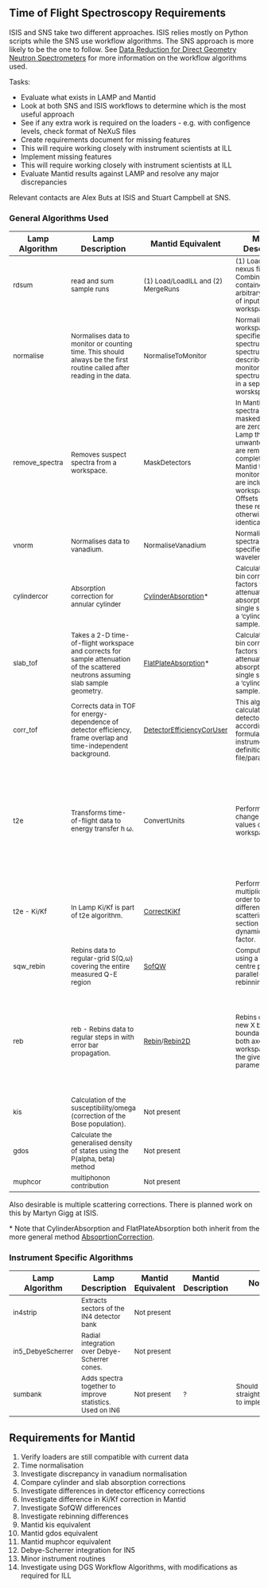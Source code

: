 ## Time of Flight Spectroscopy Requirements

ISIS and SNS take two different approaches. ISIS relies mostly on Python scripts while the SNS use workflow algorithms. The SNS approach is more likely to be the one to follow. See [Data Reduction for Direct Geometry Neutron Spectrometers](https://github.com/mantidproject/documents/raw/master/Help/DGSReduction/DGSmain_v1_0.pdf) for more information on the workflow algorithms used.

Tasks:
* Evaluate what exists in LAMP and Mantid
 * Look at both SNS and ISIS workflows to determine which is the most useful approach
 * See if any extra work is required on the loaders - e.g. with configence levels, check format of NeXuS files
* Create requirements document for missing features
 * This will require working closely with instrument scientists at ILL
* Implement missing features
 * This will require working closely with instrument scientists at ILL
* Evaluate Mantid results against LAMP and resolve any major discrepancies

Relevant contacts are Alex Buts at ISIS and Stuart Campbell at SNS.

### General Algorithms Used

| Lamp Algorithm | Lamp Description | Mantid Equivalent | Mantid Description | Notes |
|---|---|---|---|---|
| <sub> rdsum | <sub> read and sum sample runs | <sub> (1) Load/LoadILL and  (2) MergeRuns | <sub> (1) Loads a ILL nexus file. (2) Combines the data contained in an arbitrary number of input workspaces. | <sub> Loaders exist for IN4, IN5 and IN6 already. Gives identical results to Lamp, but requires start and end points for each channel. |
| <sub> normalise | <sub> Normalises data to monitor or counting time. This should always be the first routine called after reading in the data. | <sub> NormaliseToMonitor | <sub> Normalizes a 2D workspace by a specified spectrum, spectrum, described by a monitor ID or spectrun provided in a separate worskspace. | <sub> No normalisation by time currently exists. |
| <sub> remove_spectra | <sub> Removes suspect spectra from a workspace. | <sub> MaskDetectors | <sub> In Mantid the spectra for the masked detectors are zeroed. In Lamp the unwanted spectra are removed completely. In Mantid the three monitor detectors are included in the workspace. Offsets aside, these results are otherwise identical. |
| <sub> vnorm | <sub>  Normalises data to vanadium. | <sub> NormaliseVanadium | <sub> Normalises all spectra to a specified wavelength. | <sub> Small discrepancy in normalaisations found by Wilcke. |
| <sub> cylindercor | <sub> Absorption correction for annular cylinder | <sub> [CylinderAbsorption](http://docs.mantidproject.org/nightly/algorithms/CylinderAbsorption)* | <sub> Calculates bin-by-bin correction factors for attenuation due to absorption and single scattering in a ‘cylindrical’ sample. | <sub> No comparison has been made of these yet. |
| <sub> slab_tof | <sub> Takes a 2-D time-of-flight workspace and corrects for sample attenuation of the scattered neutrons assuming slab sample geometry.  | <sub> [FlatPlateAbsorption](http://docs.mantidproject.org/nightly/algorithms/FlatPlateAbsorption)* | <sub>  Calculates bin-by-bin correction factors for attenuation due to absorption and single scattering in a ‘cylindrical’ sample. | <sub> No comparison has been made of these yet. |
| <sub> corr_tof | <sub> Corrects data in TOF for energy-dependence of detector efficiency, frame overlap and time-independent background. | <sub> [DetectorEfficiencyCorUser]() | <sub> This algorithm calculates the detector efficiency according the formula set in the instrument definition file/parameters. | <sub> These are not identical between Lamp and Mantid, despite DetectorEfficiencyCorUser attempting to replicate the Lamp behaviour. |
| <sub> t2e | <sub> Transforms time-of-flight data to energy transfer h &#969;. | <sub> ConvertUnits | <sub> Performs a unit change on the X values of a workspace. | <sub> The Lamp algorithm performs three steps - convert to dE, correct for Ki/Kf, correct for dT/dE. Mantid treats these separately, but does not have a separate dT/dE correction. The dT/dE correction seems to be done in the SofQW step in Mantid. Without the corrections in Lamp t2e and ConvertUnits are identical. |
| <sub> t2e - Ki/Kf | <sub> In Lamp Ki/Kf is part of t2e algorithm. | <sub> [CorrectKiKf](http://docs.mantidproject.org/nightly/algorithms/ConvertUnits-v1.html) | <sub> Performs k_i/k_f multiplication, in order to transform differential scattering cross section into dynamic structure factor. | <sub> A small difference was found between Lamp and Mantid, which is proporitonal to the counts. |
| <sub> sqw_rebin | <sub> Rebins data to regular-grid S(Q,&#969;) covering the entire measured Q-E region | <sub> [SofQW]() | <sub> Computes S(Q,&#969;) using a either centre point or parallel-piped rebinning. | <sub> Some minor differences exist here. See report by Wilcke for more information on the comparison. |
| <sub> reb | <sub> reb - Rebins data to regular steps in  with error bar propagation. | <sub> [Rebin](http://docs.mantidproject.org/nightly/algorithms/Rebin-v1.html)/[Rebin2D](http://docs.mantidproject.org/nightly/algorithms/Rebin2D-v1.html) | <sub> Rebins data with new X bin boundaries./Rebins both axes of a 2D workspace using the given parameters | <sub> Some minor differences exist here. See report by Wilcke for more information on the comparison. Note that the comments by Wilcke about preserving the count/integral should be resolvable, for plotting this is configurable under Preferences -> 2D plots -> Normalize histograms to bin width. |
| <sub> kis | <sub> Calculation of the susceptibility/omega (correction of the Bose population). | <sub> Not present | | |
| <sub> gdos | <sub> Calculate the generalised density of states using the P(alpha, beta) method | <sub> Not present | | <sub> A similar algorithm might be [simulated density of states](http://docs.mantidproject.org/nightly/algorithms/SimulatedDensityOfState). This requires simulation input. |
| <sub> muphcor | <sub> multiphonon contribution | <sub> Not present | | |

Also desirable is multiple scattering corrections. There is planned work on this by Martyn Gigg at ISIS.

\* Note that CylinderAbsorption and FlatPlateAbsorption both inherit from the more general method [AbsoprtionCorrection](http://docs.mantidproject.org/nightly/algorithms/AbsorptionCorrection).

### Instrument Specific Algorithms

| Lamp Algorithm | Lamp Description | Mantid Equivalent | Mantid Description | Notes |
|---|---|---|---|---|
| <sub> in4strip | <sub> Extracts sectors of the IN4 detector bank | <sub> Not present | | |
| <sub> in5_DebyeScherrer | <sub> Radial integration over Debye-Scherrer cones. | <sub> Not present | | |
| <sub> sumbank | <sub> Adds spectra together to improve statistics. Used on IN6 | <sub> Not present | <sub> ? | <sub> Should be straightforward to implement |

## Requirements for Mantid

1. Verify loaders are still compatible with current data
1. Time normalisation
1. Investigate discrepancy in vanadium normalisation
1. Compare cylinder and slab absorption corrections
1. Investigate differences in detector efficency corrections
1. Investigate difference in Ki/Kf correction in Mantid
1. Investigate SofQW differences
1. Investigate rebinning differences
1. Mantid kis equivalent
1. Mantid gdos equivalent
1. Mantid muphcor equivalent
1. Debye-Scherrer integration for IN5
1. Minor instrument routines
1. Investigate using DGS Workflow Algorithms, with modifications as required for ILL
